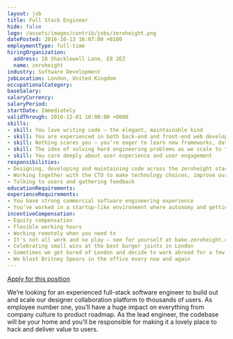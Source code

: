 ```yaml
---
layout: job
title: Full Stack Engineer
hide: false
logo: /assets/images/contrib/jobs/zeroheight.png
datePosted: 2016-10-13 16:07:00 +0100
employmentType: full-time
hiringOrganization:
  address: 18 Shacklewell Lane, E8 2EZ
  name: zeroheight
industry: Software Development
jobLocation: London, United Kingdom
occupationalCategory:
baseSalary:
salaryCurrency:
salaryPeriod:
startDate: Immediately
validThrough: 2016-12-01 10:00:00 +0000
skills:
- skill: You love writing code – the elegant, maintainable kind
- skill: You are experienced in both back-end and front-end web development
- skill: Nothing scares you – you’re eager to learn new frameworks, databases, languages and tools if you need to
- skill: The idea of solving hard engineering problems as we scale to thousands of users sounds really fun
- skill: You care deeply about user experience and user engagement
responsibilities:
- Designing, developing and maintaining code across the zeroheight stack (Ruby on Rails/JavaScript/Cocoa/Linux)
- Working together with the CTO to make technology choices, improve our processes and grow the engineering team
- Talking to users and gathering feedback
educationRequirements:
experienceRequirements:
- You have strong commercial software engineering experience
- You’ve worked in a startup-like environment where autonomy and getting stuff done are essential
incentiveCompensation:
- Equity compensation
- Flexible working hours
- Working remotely when you need to
- It's not all work and no play — see for yourself at bake.zeroheight.com :)
- Celebrating small wins at the best burger joints in London
- Sometimes we get bored of London and decide to work abroad for a few days – we’ve been to Brighton, Ireland, and Malta so far
- We blast Britney Spears in the office every now and again
---
```

[Apply for this position](https://goo.gl/KprQz8)

We’re looking for an experienced full-stack software engineer to build out and scale our designer collaboration platform to thousands of users. As employee number one, you’ll have a huge impact on everything from company culture to product roadmap. As the lead engineer, the codebase will be your home and you'll be responsible for making it a lovely place to hack and deliver value to users.
